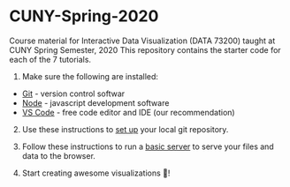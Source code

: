 # CUNY-Spring-2020

Course material for Interactive Data Visualization (DATA 73200) taught at CUNY Spring Semester, 2020
This repository contains the starter code for each of the 7 tutorials.

1. Make sure the following are installed:

- [Git](https://git-scm.com/book/en/v2/Getting-Started-Installing-Git) - version control softwar
- [Node](https://nodejs.org/en/download/) - javascript development software
- [VS Code](https://code.visualstudio.com/) - free code editor and IDE (our recommendation)

2. Use these instructions to [set up](./GIT_SETUP.md) your local git repository.

3. Follow these instructions to run a [basic server](./BASIC_SERVER.md) to serve your files and data to the browser.

4. Start creating awesome visualizations 🎉!
